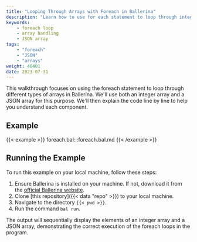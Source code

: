 ```yaml
---
title: "Looping Through Arrays with Foreach in Ballerina"
description: "Learn how to use for each statement to loop through integer and JSON arrays in Ballerina."
keywords:
    - foreach loop
    - array handling
    - JSON array
tags: 
    - "foreach"
    - "JSON"
    - "arrays"
weight: 40401
date: 2023-07-31
---
```


This walkthrough focuses on using the foreach statement to loop through different types of arrays in Ballerina. We'll use both an integer array and a JSON array for this purpose. We'll then explain the code line by line to help you understand each component.

<!--more-->

## Example

{{< example >}}
foreach.bal:::foreach.bal.md
{{< /example >}}

## Running the Example

To run this example on your local machine, follow these steps:

1. Ensure Ballerina is installed on your machine. If not, download it from the [official Ballerina website](https://ballerina.io).
2. Clone [this repository]({{< data "repo" >}}) to your local machine.
3. Navigate to the directory `{{< pwd >}}`.
4. Run the command `bal run`. 

The output will sequentially display the elements of an integer array and a JSON array, demonstrating the correct execution of the foreach loops in the program.
